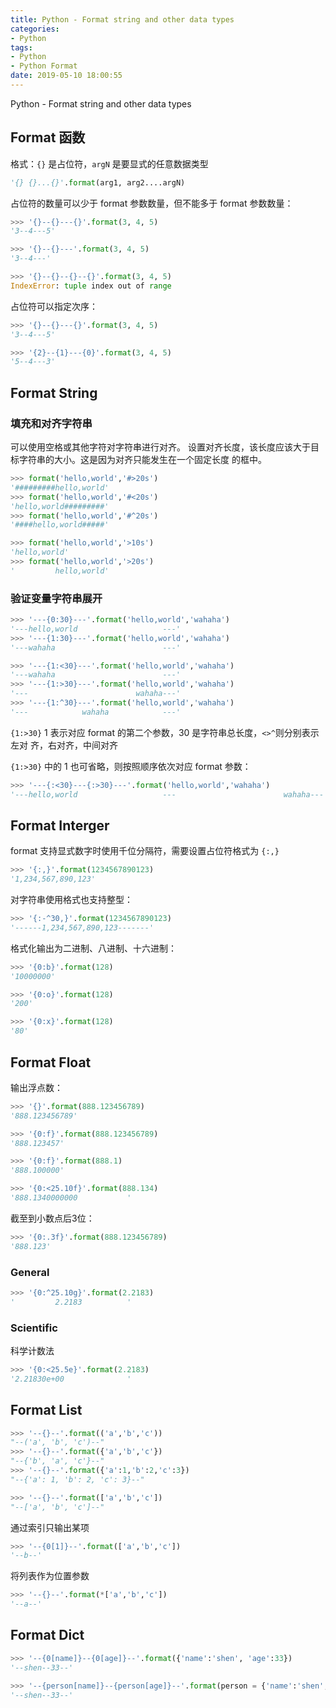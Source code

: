 ```yaml
---
title: Python - Format string and other data types
categories:
- Python
tags:
- Python
- Python Format
date: 2019-05-10 18:00:55
---
```


Python - Format string and other data types

<!--more-->

## Format 函数

格式：`{}` 是占位符，`argN` 是要显式的任意数据类型
```python
'{} {}...{}'.format(arg1, arg2....argN)
```

占位符的数量可以少于 format 参数数量，但不能多于 format 参数数量：
```python
>>> '{}--{}---{}'.format(3, 4, 5)
'3--4---5'

>>> '{}--{}---'.format(3, 4, 5)
'3--4---'

>>> '{}--{}--{}--{}'.format(3, 4, 5)
IndexError: tuple index out of range
```

占位符可以指定次序：
```python
>>> '{}--{}---{}'.format(3, 4, 5)
'3--4---5'

>>> '{2}--{1}---{0}'.format(3, 4, 5)
'5--4---3'
```

## Format String

### 填充和对齐字符串

可以使用空格或其他字符对字符串进行对齐。
设置对齐长度，该长度应该大于目标字符串的大小。这是因为对齐只能发生在一个固定长度
的框中。
```python
>>> format('hello,world','#>20s')
'#########hello,world'
>>> format('hello,world','#<20s')
'hello,world#########'
>>> format('hello,world','#^20s')
'####hello,world#####'

>>> format('hello,world','>10s')
'hello,world'
>>> format('hello,world','>20s')
'         hello,world'
```

### 验证变量字符串展开

```python
>>> '---{0:30}---'.format('hello,world','wahaha')
'---hello,world                   ---'
>>> '---{1:30}---'.format('hello,world','wahaha')
'---wahaha                        ---'

>>> '---{1:<30}---'.format('hello,world','wahaha')
'---wahaha                        ---'
>>> '---{1:>30}---'.format('hello,world','wahaha')
'---                        wahaha---'
>>> '---{1:^30}---'.format('hello,world','wahaha')
'---            wahaha            ---'
```
`{1:>30}` 1 表示对应 format 的第二个参数，30 是字符串总长度，`<>^`则分别表示左对
齐，右对齐，中间对齐

`{1:>30}` 中的 1 也可省略，则按照顺序依次对应 format 参数：
```python
>>> '---{:<30}---{:>30}---'.format('hello,world','wahaha')
'---hello,world                   ---                        wahaha---'
```

## Format Interger

format 支持显式数字时使用千位分隔符，需要设置占位符格式为 `{:,}`
```python
>>> '{:,}'.format(1234567890123)
'1,234,567,890,123'
```

对字符串使用格式也支持整型：
```python
>>> '{:-^30,}'.format(1234567890123)
'------1,234,567,890,123-------'
```

格式化输出为二进制、八进制、十六进制：
```python
>>> '{0:b}'.format(128)
'10000000'

>>> '{0:o}'.format(128)
'200'

>>> '{0:x}'.format(128)
'80'
```

## Format Float

输出浮点数：
```python
>>> '{}'.format(888.123456789)
'888.123456789'

>>> '{0:f}'.format(888.123456789)
'888.123457'

>>> '{0:f}'.format(888.1)
'888.100000'

>>> '{0:<25.10f}'.format(888.134)
'888.1340000000           '
```

截至到小数点后3位：
```python
>>> '{0:.3f}'.format(888.123456789)
'888.123'
```

### General

```python
>>> '{0:^25.10g}'.format(2.2183)
'         2.2183          '
```

### Scientific

科学计数法
```python
>>> '{0:<25.5e}'.format(2.2183)
'2.21830e+00              '
```

## Format List

```python
>>> '--{}--'.format(('a','b','c'))
"--('a', 'b', 'c')--"
>>> '--{}--'.format({'a','b','c'})
"--{'b', 'a', 'c'}--"
>>> '--{}--'.format({'a':1,'b':2,'c':3})
"--{'a': 1, 'b': 2, 'c': 3}--"
```

```python
>>> '--{}--'.format(['a','b','c'])
"--['a', 'b', 'c']--"
```

通过索引只输出某项
```python
>>> '--{0[1]}--'.format(['a','b','c'])
'--b--'
```

将列表作为位置参数
```python
>>> '--{}--'.format(*['a','b','c'])
'--a--'
```

## Format Dict

```python
>>> '--{0[name]}--{0[age]}--'.format({'name':'shen', 'age':33})
'--shen--33--'

>>> '--{person[name]}--{person[age]}--'.format(person = {'name':'shen', 'age':33})
'--shen--33--'
```

